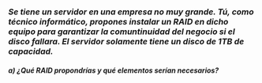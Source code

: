 ### *Se tiene un servidor en una empresa no muy grande. Tú, como técnico informático, propones instalar un RAID en dicho equipo para garantizar la comuntinuidad del negocio si el disco fallara. El servidor solamente tiene un disco de 1TB de capacidad.*


#### *a) ¿Qué RAID propondrías y qué elementos serían necesarios?*
